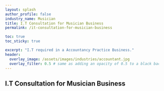 ```yaml
---
layout: splash 
author_profile: false 
industry_name: Musician
title: I.T Consultation for Musician Business
permalink: /it-consultation-for-musician-business

toc: true
toc_sticky: true

excerpt: "I.T required in a Accountancy Practice Business."
header:
  overlay_image: /assets/images/industries/accountant.jpg
  overlay_filter: 0.5 # same as adding an opacity of 0.5 to a black background
---
```


## I.T Consultation for Musician Business